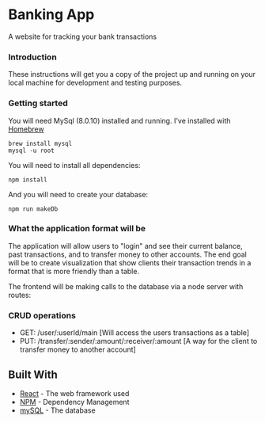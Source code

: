 # Banking App

A website for tracking your bank transactions

### Introduction

These instructions will get you a copy of the project up and running on your local machine for development and testing purposes.

### Getting started

You will need MySql (8.0.10) installed and running. I've installed with [Homebrew](https://brew.sh/)

```
brew install mysql
mysql -u root
```
You will need to install all dependencies:
```
npm install
```
And you will need to create your database:
```
npm run makeDb
```

### What the application format will be
The application will allow users to "login" and see their current balance, past transactions, and to transfer money to other accounts. The end goal will be to create visualization that show clients their transaction trends in a format that is more friendly than a table.

The frontend will be making calls to the database via a node server with routes:

### CRUD operations
* GET: /user/:userId/main  [Will access the users transactions as a table]
* PUT: /transfer/:sender/:amount/:receiver/:amount [A way for the client to transfer money to another account]

## Built With

* [React](https://reactjs.org/docs/getting-started.html) - The web framework used
* [NPM](https://docs.npmjs.com/) - Dependency Management
* [mySQL](https://dev.mysql.com/doc/refman/5.7/en/) - The database
